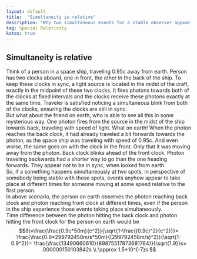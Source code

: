 ```yaml
---
layout: default
title:  "Simultaneity is relative"
description: "Why two simultaneous events for a stable observer appear to take place at different times for a moving observer"
tag: Special Relativity
katex: true
---
```


## Simultaneity is relative

Think of a person in a space ship, traveling 0.95c away from earth. Person has two clocks aboard, one in front, the other in the back of the ship. To keep these clocks in sync, a light source is located in the midst of the craft, exactly in the midpoint of these two clocks. It fires photons towards both of the clocks at fixed intervals and the clocks receive these photons exactly at the same time. Traveler is satisfied noticing a simultaneous blink from both of the clocks, ensuring the clocks are still in sync.  
But what about the friend on earth, who is able to see all this in some mysterious way. One photon fires from the source in the midst of the ship towards back, traveling with speed of light. What on earth! When the photon reaches the back clock, it had already traveled a bit forwards towards the photon, as the space ship was traveling with speed of 0.95c. And even worse, the same goes on with the clock in the front. Only that it was moving away from the photon. Back clock blinks ahead of the front clock. Photon traveling backwards had a shorter way to go than the one heading forwards. They appear not to be in sync, when looked from earth.  
So, if a something happens simultaneously at two spots, in perspective of somebody being stable with those spots, events anyhow
appear to take place at different times for someone moving at some speed relative to the first person.  
In above scenario, the person on earth observes the photon reaching back clock and photon reaching front clock at different times, even if the person in the ship experience those events taking place simultaneously.  
Time difference between the photon hitting the back clock and photon hitting the front clock for the person on earth would be
$$δt=\frac{\frac{0.9c*50m}{c^2}}{\sqrt{1-\frac{(0.9c)^2}{c^2}}}=
\frac{\frac{0.9*299792458m/s*50m}{(299792458m/s)^2}}{\sqrt{1-0.9^2}}=
\frac{\frac{13490660610}{89875517873681764}}{\sqrt{1.9}}s=
.000000150103842s \\
\approx 1.5*10^{-7}s
$$











